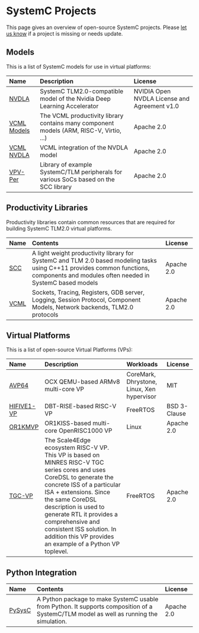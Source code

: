 # SystemC Projects

This page gives an overview of open-source SystemC projects.
Please [let us know][1] if a project is missing or needs update.

## Models

This is a list of SystemC models for use in virtual platforms:

| Name             | Description                                                                             | License                                      |
| :--------------- | :-------------------------------------------------------------------------------------- | :------------------------------------------- |
| [NVDLA][2]       | SystemC TLM2.0-compatible model of the Nvidia Deep Learning Accelerator                 | NVIDIA Open NVDLA License and Agreement v1.0 |
| [VCML Models][3] | The VCML productivity library contains many component models (ARM, RISC-V, Virtio, ...) | Apache 2.0                                   |
| [VCML NVDLA][4]  | VCML integration of the NVDLA model                                                     | Apache 2.0                                   |
| [VPV-Per][12]    | Library of example SystemC/TLM peripherals for various SoCs based on the SCC library    | Apache 2.0                                   |

## Productivity Libraries

Productivity libraries contain common resources that are required for building SystemC TLM2.0 virtual platforms.

| Name       | Contents                                                                                                                 | License    |
| :--------- | :----------------------------------------------------------------------------------------------------------------------- | :--------- |
| [SCC][5]   | A light weight productivity library for SystemC and TLM 2.0 based modeling tasks using C++11 provides common functions, components and modules often needed in SystemC based models | Apache 2.0 |
| [VCML][6]  | Sockets, Tracing, Registers, GDB server, Logging, Session Protocol, Component Models, Network backends, TLM2.0 protocols | Apache 2.0 |

## Virtual Platforms

This is a list of open-source Virtual Platforms (VPs):

| Name            | Description                              | Workloads                                  | License      |
| :-------------- | :--------------------------------------- | :----------------------------------------- | :----------- |
| [AVP64][7]      | OCX QEMU-based ARMv8 multi-core VP       | CoreMark, Dhrystone, Linux, Xen hypervisor | MIT          |
| [HIFIVE1-VP][8] | DBT-RISE-based RISC-V VP                 | FreeRTOS                                   | BSD 3-Clause |
| [OR1KMVP][9]    | OR1KISS-based multi-core OpenRISC1000 VP | Linux                                      | Apache 2.0   |
| [TGC-VP][10]    | The Scale4Edge ecosystem RISC-V VP. This VP is based on MINRES RISC-V TGC series cores and uses CoreDSL to generate the concrete ISS of a particular ISA + extensions. Since the same CoreDSL description is used to generate RTL it provides a comprehensive and consistent ISS solution. In addition this VP provides an example of a Python VP toplevel. | FreeRTOS | Apache 2.0 |

## Python Integration

| Name       | Contents                                                                                                                 | License    |
| :--------- | :----------------------------------------------------------------------------------------------------------------------- | :--------- |
| [PySysC][11] | A Python package to make SystemC usable from Python. It supports composition of a SystemC/TLM model as well as running the simulation. | Apache 2.0 |


[1]: https://github.com/accellera-official/systemc.org/issues
[2]: https://github.com/nvdla/hw/tree/nvdlav1/cmod
[3]: https://github.com/janweinstock/vcml/tree/master/src/vcml/models
[4]: https://github.com/aut0/vcml-nvdla
[5]: https://github.com/Minres/SystemC-Components
[6]: https://github.com/janweinstock/vcml
[7]: https://github.com/aut0/avp64
[8]: https://git.minres.com/VP/HIFIVE1-VP
[9]: https://github.com/janweinstock/or1kmvp
[10]: https://github.com/Minres/TGC-VP
[11]: https://github.com/accellera-official/PySysC
[12]: https://github.com/VP-Vibes/VPV-Peripherals
